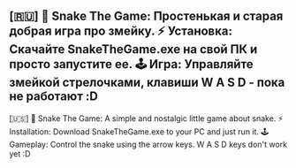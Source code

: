 [🇷🇺]
🐍 Snake The Game: Простенькая и старая добрая игра про змейку.
⚡ Установка: Скачайте SnakeTheGame.exe на свой ПК и просто запустите ее.
🕹️ Игра: Управляйте змейкой стрелочками, клавиши W A S D - пока не работают :D
---
[🇺🇸]
🐍 Snake The Game: A simple and nostalgic little game about snake.
⚡ Installation: Download SnakeTheGame.exe to your PC and just run it.
🕹️ Gameplay: Control the snake using the arrow keys. W A S D keys don't work yet :D
